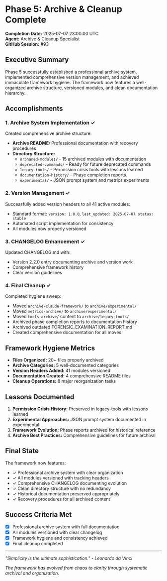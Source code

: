 # Phase 5: Archive & Cleanup Complete

**Completion Date:** 2025-07-07 23:00:00 UTC  
**Agent:** Archive & Cleanup Specialist  
**GitHub Session:** #93

## Executive Summary

Phase 5 successfully established a professional archive system, implemented comprehensive version management, and achieved immaculate framework hygiene. The framework now features a well-organized archive structure, versioned modules, and clean documentation hierarchy.

## Accomplishments

### 1. Archive System Implementation ✓

Created comprehensive archive structure:
- **Archive README:** Professional documentation with recovery procedures
- **Directory Structure:** 
  - `orphaned-modules/` - 15 archived modules with documentation
  - `deprecated-commands/` - Ready for future deprecated commands
  - `legacy-tools/` - Permission crisis tools with lessons learned
  - `documentation-history/` - Phase completion reports
  - `experimental/` - JSON prompt system and metrics experiments

### 2. Version Management ✓

Successfully added version headers to all 41 active modules:
- Standard format: `version: 1.0.0`, `last_updated: 2025-07-07`, `status: stable`
- Automated script implementation for consistency
- All modules now properly versioned

### 3. CHANGELOG Enhancement ✓

Updated CHANGELOG.md with:
- Version 2.2.0 entry documenting archive and version work
- Comprehensive framework history
- Clear version guidelines

### 4. Final Cleanup ✓

Completed hygiene sweep:
- Moved `archive-claude-framework/` to `archive/experimental/`
- Moved `metrics-archive/` to `archive/experimental/`
- Moved `tools-archive/` content to `archive/legacy-tools/`
- Archived phase completion reports to documentation history
- Archived outdated FORENSIC_EXAMINATION_REPORT.md
- Created comprehensive documentation for all moves

## Framework Hygiene Metrics

- **Files Organized:** 20+ files properly archived
- **Archive Categories:** 5 well-documented categories
- **Version Headers Added:** 41 modules versioned
- **Documentation Created:** 4 comprehensive README files
- **Cleanup Operations:** 8 major reorganization tasks

## Lessons Documented

1. **Permission Crisis History:** Preserved in legacy-tools with lessons learned
2. **Experimental Approaches:** JSON prompt system documented in experimental
3. **Framework Evolution:** Phase reports archived for historical reference
4. **Archive Best Practices:** Comprehensive guidelines for future archival

## Final State

The framework now features:
- ✓ Professional archive system with clear organization
- ✓ All modules versioned with tracking headers
- ✓ Comprehensive CHANGELOG documenting evolution
- ✓ Clean directory structure with no redundancy
- ✓ Historical documentation preserved appropriately
- ✓ Recovery procedures for all archived content

## Success Criteria Met

- [x] Professional archive system with full documentation
- [x] All modules versioned with clear changelog
- [x] Framework hygiene and consistency achieved
- [x] Final cleanup completed

---

*"Simplicity is the ultimate sophistication." - Leonardo da Vinci*

*The framework has evolved from chaos to clarity through systematic archival and organization.*